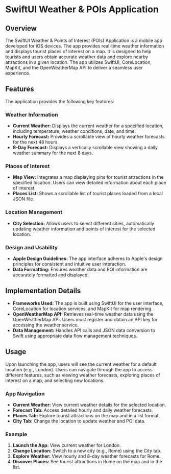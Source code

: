 # SwiftUI Weather & POIs Application

## Overview

The SwiftUI Weather & Points of Interest (POIs) Application is a mobile app developed for iOS devices. The app provides real-time weather information and displays tourist places of interest on a map. It is designed to help tourists and users obtain accurate weather data and explore nearby attractions in a given location. The app utilizes SwiftUI, CoreLocation, MapKit, and the OpenWeatherMap API to deliver a seamless user experience.

## Features

The application provides the following key features:

### Weather Information

- **Current Weather:** Displays the current weather for a specified location, including temperature, weather conditions, date, and time.
- **Hourly Forecast:** Provides a scrollable view of hourly weather forecasts for the next 48 hours.
- **8-Day Forecast:** Displays a vertically scrollable view showing a daily weather summary for the next 8 days.

### Places of Interest

- **Map View:** Integrates a map displaying pins for tourist attractions in the specified location. Users can view detailed information about each place of interest.
- **Places List:** Shows a scrollable list of tourist places loaded from a local JSON file.

### Location Management

- **City Selection:** Allows users to select different cities, automatically updating weather information and points of interest for the selected location.

### Design and Usability

- **Apple Design Guidelines:** The app interface adheres to Apple's design principles for consistent and intuitive user interaction.
- **Data Formatting:** Ensures weather data and POI information are accurately formatted and displayed.

## Implementation Details

- **Frameworks Used:** The app is built using SwiftUI for the user interface, CoreLocation for location services, and MapKit for map rendering.
- **OpenWeatherMap API:** Retrieves real-time weather data using the OpenWeatherMap API. Users must register and obtain an API key for accessing the weather service.
- **Data Management:** Handles API calls and JSON data conversion to Swift using appropriate data flow management techniques.

## Usage

Upon launching the app, users will see the current weather for a default location (e.g., London). Users can navigate through the app to access different features, such as viewing weather forecasts, exploring places of interest on a map, and selecting new locations.

### App Navigation

- **Current Weather:** View current weather details for the selected location.
- **Forecast Tab:** Access detailed hourly and daily weather forecasts.
- **Places Tab:** Explore tourist attractions on the map and in a list format.
- **City Tab:** Change the location to update weather and POI data.

### Example

1. **Launch the App:** View current weather for London.
2. **Change Location:** Switch to a new city (e.g., Rome) using the City tab.
3. **Explore Weather:** View hourly and 8-day weather forecasts for Rome.
4. **Discover Places:** See tourist attractions in Rome on the map and in the list.
